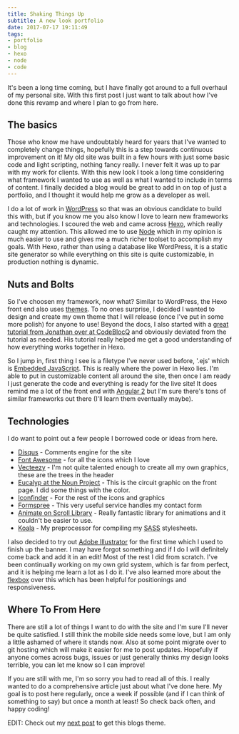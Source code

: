 ```yaml
---
title: Shaking Things Up
subtitle: A new look portfolio
date: 2017-07-17 19:11:49
tags:
- portfolio
- blog
- hexo
- node
- code
---
```

It's been a long time coming, but I have finally got around to a full overhaul of my personal site. With this first post I just want to talk about how I've done this revamp and where I plan to go from here.
<!-- more -->
## The basics
Those who know me have undoubtably heard for years that I've wanted to completely change things, hopefully this is a step towards continuous improvement on it! My old site was built in a few hours with just some basic code and light scripting, nothing fancy really. I never felt it was up to par with my work for clients. With this new look I took a long time considering what framework I wanted to use as well as what I wanted to include in terms of content. I finally decided a blog would be great to add in on top of just a portfolio, and I thought it would help me grow as a developer as well.

I do a lot of work in [WordPress](https://wordpress.org/) so that was an obvious candidate to build this with, but if you know me you also know I love to learn new frameworks and technologies. I scoured the web and came across [Hexo](https://hexo.io/), which really caught my attention. This allowed me to use [Node](https://nodejs.org/en/) which in my opinion is much easier to use and gives me a much richer toolset to accomplish my goals. With Hexo, rather than using a database like WordPress, it is a static site generator so while everything on this site is quite customizable, in production nothing is dynamic.

## Nuts and Bolts
So I've choosen my framework, now what? Similar to WordPress, the Hexo front end also uses [themes](https://hexo.io/docs/themes.html). To no ones surprise, I decided I wanted to design and create my own theme that I will release (once I've put in some more polish) for anyone to use! Beyond the docs, I also started with a [great tutorial from Jonathan over at CodeBlocQ](http://www.codeblocq.com/2016/03/Create-an-Hexo-Theme-Part-1-Index/) and obviously deviated from the tutorial as needed. His tutorial really helped me get a good understanding of how everything works together in Hexo.

So I jump in, first thing I see is a filetype I've never used before, '.ejs' which is [Embedded JavaScript](http://www.embeddedjs.com/). This is really where the power in Hexo lies. I'm able to put in customizable content all around the site, then once I am ready I just generate the code and everything is ready for the live site! It does remind me a lot of the front end with [Angular 2](https://angular.io/) but I'm sure there's tons of similar frameworks out there (I'll learn them eventually maybe).

## Technologies
I do want to point out a few people I borrowed code or ideas from here.
- [Disqus](https://disqus.com/) - Comments engine for the site
- [Font Awesome](http://fontawesome.io/) - for all the icons which I love
- [Vecteezy](https://www.vecteezy.com/vector-art/106872-free-vector-tree-tops) - I'm not quite talented enough to create all my own graphics, these are the trees in the header
- [Eucalyp at the Noun Project](https://thenounproject.com/search/?q=pcb&i=1116666) - This is the circuit graphic on the front page. I did some things with the color.
- [Iconfinder](https://www.iconfinder.com) - For the rest of the icons and graphics
- [Formspree](https://formspree.io/) - This very useful service handles my contact form
- [Animate on Scroll Library](http://michalsnik.github.io/aos/ "AOS Github") - Really fantastic library for animations and it couldn't be easier to use.
- [Koala](http://koala-app.com/) - My preprocessor for compiling my [SASS](http://sass-lang.com/) stylesheets.

I also decided to try out [Adobe Illustrator](http://www.adobe.com/products/illustrator.html) for the first time which I used to finish up the banner. I may have forgot something and if I do I will definitely come back and add it in an edit! Most of the rest I did from scratch. I've been continually working on my own grid system, which is far from perfect, and it is helping me learn a lot as I do it. I've also learned more about the [flexbox](http://cssreference.io/flexbox/) over this which has been helpful for positionings and responsiveness.

## Where To From Here
There are still a lot of things I want to do with the site and I'm sure I'll never be quite satisfied. I still think the mobile side needs some love, but I am only a little ashamed of where it stands now. Also at some point migrate over to git hosting which will make it easier for me to post updates. Hopefully if anyone comes across bugs, issues or just generally thinks my design looks terrible, you can let me know so I can improve!

If you are still with me, I'm so sorry you had to read all of this. I really wanted to do a comprehensive article just about what I've done here. My goal is to post here regularly, once a week if possible (and if I can think of something to say) but once a month at least! So check back often, and happy coding!

EDIT: Check out my [next post](http://www.tristanjesse.com/2017/07/31/Hexo-Theme-Release/) to get this blogs theme.